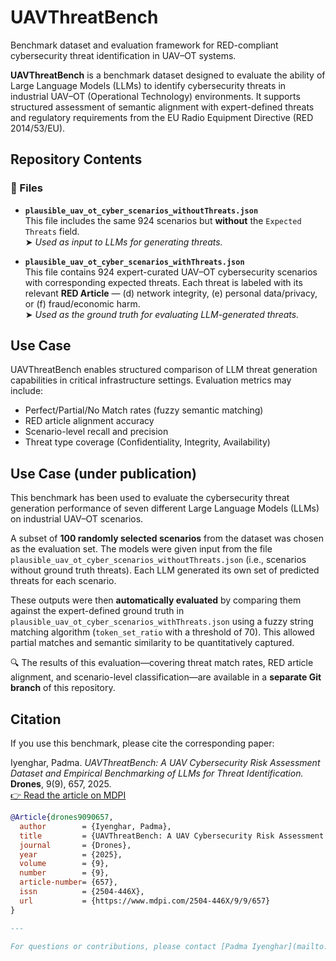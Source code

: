 # UAVThreatBench
Benchmark dataset and evaluation framework for RED-compliant cybersecurity threat identification in UAV–OT systems.

**UAVThreatBench** is a benchmark dataset designed to evaluate the ability of Large Language Models (LLMs) to identify cybersecurity threats in industrial UAV–OT (Operational Technology) environments. It supports structured assessment of semantic alignment with expert-defined threats and regulatory requirements from the EU Radio Equipment Directive (RED 2014/53/EU).

## Repository Contents

### 📂 Files

- **`plausible_uav_ot_cyber_scenarios_withoutThreats.json`**  
  This file includes the same 924 scenarios but **without** the `Expected Threats` field.  
  ➤ *Used as input to LLMs for generating threats.*

- **`plausible_uav_ot_cyber_scenarios_withThreats.json`**  
  This file contains 924 expert-curated UAV–OT cybersecurity scenarios with corresponding expected threats. Each threat is labeled with its relevant **RED Article** — (d) network integrity, (e) personal data/privacy, or (f) fraud/economic harm.  
  ➤ *Used as the ground truth for evaluating LLM-generated threats.*

## Use Case

UAVThreatBench enables structured comparison of LLM threat generation capabilities in critical infrastructure settings. Evaluation metrics may include:

- Perfect/Partial/No Match rates (fuzzy semantic matching)
- RED article alignment accuracy
- Scenario-level recall and precision
- Threat type coverage (Confidentiality, Integrity, Availability)

## Use Case (under publication)

This benchmark has been used to evaluate the cybersecurity threat generation performance of seven different Large Language Models (LLMs) on industrial UAV–OT scenarios.

A subset of **100 randomly selected scenarios** from the dataset was chosen as the evaluation set. The models were given input from the file `plausible_uav_ot_cyber_scenarios_withoutThreats.json` (i.e., scenarios without ground truth threats). Each LLM generated its own set of predicted threats for each scenario.

These outputs were then **automatically evaluated** by comparing them against the expert-defined ground truth in `plausible_uav_ot_cyber_scenarios_withThreats.json` using a fuzzy string matching algorithm (`token_set_ratio` with a threshold of 70). This allowed partial matches and semantic similarity to be quantitatively captured.

🔍 The results of this evaluation—covering threat match rates, RED article alignment, and scenario-level classification—are available in a **separate Git branch** of this repository.

## Citation

If you use this benchmark, please cite the corresponding paper:

Iyenghar, Padma. *UAVThreatBench: A UAV Cybersecurity Risk Assessment Dataset and Empirical Benchmarking of LLMs for Threat Identification.* **Drones**, 9(9), 657, 2025.  
[👉 Read the article on MDPI](https://www.mdpi.com/2504-446X/9/9/657)

```bibtex
@Article{drones9090657,
  author        = {Iyenghar, Padma},
  title         = {UAVThreatBench: A UAV Cybersecurity Risk Assessment Dataset and Empirical Benchmarking of LLMs for Threat Identification},
  journal       = {Drones},
  year          = {2025},
  volume        = {9},
  number        = {9},
  article-number= {657},
  issn          = {2504-446X},
  url           = {https://www.mdpi.com/2504-446X/9/9/657}
}

---

For questions or contributions, please contact [Padma Iyenghar](mailto:piyengha@uos.de).
